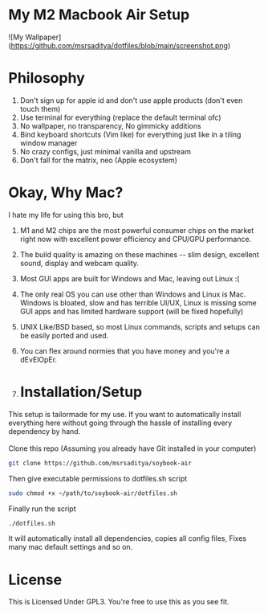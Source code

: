 # My M2 Macbook Air Setup

![My Wallpaper]
(https://github.com/msrsaditya/dotfiles/blob/main/screenshot.png)

# Philosophy

1. Don't sign up for apple id and don't use apple products (don't even touch them)
2. Use terminal for everything (replace the default terminal ofc)
3. No wallpaper, no transparency, No gimmicky additions
4. Bind keyboard shortcuts (Vim like) for everything just like in a tiling window manager
5. No crazy configs, just minimal vanilla and upstream
6. Don't fall for the matrix, neo (Apple ecosystem)

 # Okay, Why Mac?

 I hate my life for using this bro, but
 1. M1 and M2 chips are the most powerful consumer chips on the market right now with excellent power efficiency and CPU/GPU performance.
 2. The build quality is amazing on these machines -- slim design, excellent sound, display and webcam quality.
 3. Most GUI apps are built for Windows and Mac, leaving out Linux :(
 4. The only real OS you can use other than Windows and Linux is Mac. Windows is bloated, slow and has terrible UI/UX, Linux is missing some GUI apps and has limited hardware support (will be fixed hopefully) 
 5. UNIX Like/BSD based, so most Linux commands, scripts and setups can be easily ported and used.
 6. You can flex around normies that you have money and you're a dEvElOpEr.

 7. # Installation/Setup
This setup is tailormade for my use. If you want to automatically install everything here without going through the hassle of installing every dependency by hand. <br><br>
Clone this repo (Assuming you already have Git installed in your computer)
```bash
git clone https://github.com/msrsaditya/soybook-air
```
Then give executable permissions to dotfiles.sh script
```bash
sudo chmod +x ~/path/to/soybook-air/dotfiles.sh
```
Finally run the script
```bash
./dotfiles.sh
```
It will automatically install all dependencies, copies all config files, Fixes many mac default settings and so on.

# License
This is Licensed Under GPL3. You're free to use this as you see fit.
